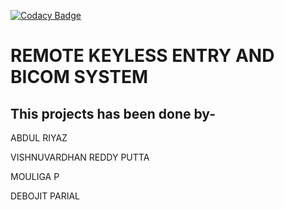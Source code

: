 [![Codacy Badge](https://app.codacy.com/project/badge/Grade/77591cb45fbb4394a7ef5b6dc8934a93)](https://www.codacy.com/gh/DEBOJIT4594/M3_GROUP_43/dashboard?utm_source=github.com&amp;utm_medium=referral&amp;utm_content=DEBOJIT4594/M3_GROUP_43&amp;utm_campaign=Badge_Grade)

**REMOTE KEYLESS ENTRY AND BICOM SYSTEM**
===
This projects has been done by-
--

ABDUL RIYAZ

VISHNUVARDHAN REDDY PUTTA

MOULIGA P

DEBOJIT PARIAL
